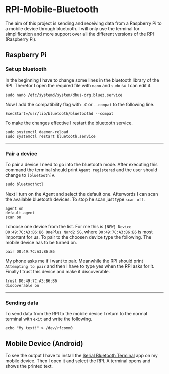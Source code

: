 # RPI-Mobile-Bluetooth
The aim of this project is sending and receiving data from a Raspberry Pi to a mobile device through bluetooth. I will only use the terminal for simplification and more support over all the different versions of the RPI (Raspberry Pi).
## Raspberry Pi
### Set up bluetooth
In the beginning I have to change some lines in the bluetooth library of the RPI. Therefor I open the required file with `nano` and `sudo` so I can edit it.
```
sudo nano /etc/systemd/system/dbus-org.bluez.service
```
Now I add the compatibility flag with `-C` or `--compat` to the following line.
```
ExecStart=/usr/lib/bluetooth/bluetoothd --compat
```
To make the changes effective I restart the bluetooth service.
```
sudo systemctl daemon-reload
sudo systemctl restart bluetooth.service
```
----
### Pair a device
To pair a device I need to go into the bluetooth mode. After executing this command the terminal should print `Agent registered` and the user should change to `[bluetooth]#`.
```
sudo bluetoothctl
```
Next I turn on the Agent and select the default one. Afterwords I can scan the available bluetooth devices. To stop he scan just type `scan off`.
```
agent on
default-agent
scan on
```
I choose one device from the list. For me this is `[NEW] Device D0:49:7C:A3:B6:B6 OnePlus Nord2 5G`, where `D0:49:7C:A3:B6:B6` is most important for us. To pair to the choosen device type the following. The mobile device has to be turned on.
```
pair D0:49:7C:A3:B6:B6
```
My phone asks me if i want to pair. Meanwhile the RPI should print `Attempting to pair` and then I have to type yes when the RPI asks for it. Finally I trust this device and make it discoverable.
```
trust D0:49:7C:A3:B6:B6
discoverable on
```
----
### Sending data
To send data from the RPI to the mobile device I return to the normal terminal with `exit` and write the following.
```
echo "My text!" > /dev/rfcomm0
```
## Mobile Device (Android)
To see the output I have to install the [Serial Bluetooth Terminal](https://play.google.com/store/apps/details?id=de.kai_morich.serial_bluetooth_terminal) app on my mobile device. Then I open it and select the RPI. A terminal opens and shows the printed text.
